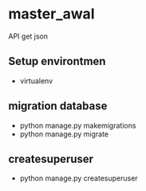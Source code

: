 # master_awal
API get json
## Setup environtmen
- virtualenv 

## migration database
- python manage.py makemigrations
- python manage.py migrate

## createsuperuser
- python manage.py createsuperuser

